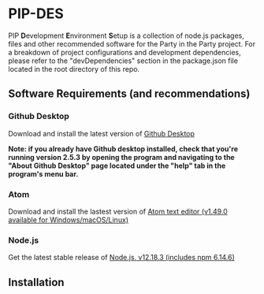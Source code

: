 # PIP-DES

PIP **D**evelopment **E**nvironment **S**etup is a collection of node.js packages, files and other recommended software for the Party in the Party project. For a breakdown of project configurations and development dependencies, please refer to the "devDependencies" section in the package.json file located in the root directory of this repo.

## Software Requirements (and recommendations)

### Github Desktop
Download and install the latest version of <a href="https://desktop.github.com/">Github Desktop</a>

**Note: if you already have Github desktop installed, check that you're running version 2.5.3 by opening the program and navigating to the "About Github Desktop" page located under the "help" tab in the program's menu bar.**


### Atom 
Download and install the lastest version of <a href="https://atom.io/" target="_blank"> Atom text editor (v1.49.0 available for Windows/macOS/Linux)</a>

### Node.js
Get the latest stable release of <a href="https://nodejs.org/en/download/" target="_blank">Node.js, v12.18.3 (includes npm 6.14.6) </a>

## Installation 
